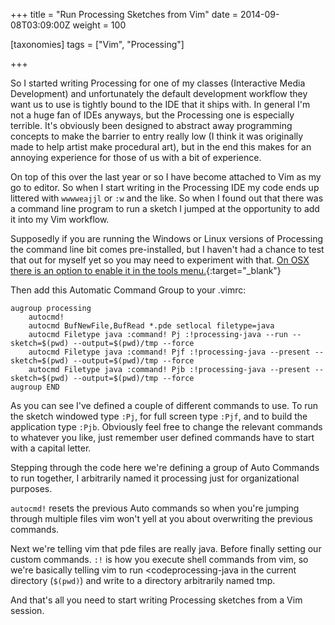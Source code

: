 +++
title = "Run Processing Sketches from Vim"
date = 2014-09-08T03:09:00Z
weight = 100

[taxonomies]
tags = ["Vim", "Processing"]

+++

So I started writing Processing for one of my classes (Interactive Media Development) and unfortunately the default development workflow they want us to use is tightly bound to the IDE that it ships with. In general I'm not a huge fan of IDEs anyways, but the Processing one is especially terrible. It's obviously been designed to abstract away programming concepts to make the barrier to entry really low (I think it was originally made to help artist make procedural art), but in the end this makes for an annoying experience for those of us with a bit of experience.

<!-- more -->

On top of this over the last year or so I have become attached to Vim as my go to editor. So when I start writing in the Processing IDE my code ends up littered with <code>wwwweajjl</code> or <code>:w</code> and the like. So when I found out that there was a command line program to run a sketch I jumped at the opportunity to add it into my Vim workflow.

Supposedly if you are running the Windows or Linux versions of Processing the command line bit comes pre-installed, but I haven't had a chance to test that out for myself yet so you may need to experiment with that. [On OSX there is an option to enable it in the tools menu.](https://github.com/processing/processing/wiki/Command-Line){:target="_blank"}

Then add this Automatic Command Group to your .vimrc:

~~~
augroup processing
	autocmd!
	autocmd BufNewFile,BufRead *.pde setlocal filetype=java
	autocmd Filetype java :command! Pj :!processing-java --run --sketch=$(pwd) --output=$(pwd)/tmp --force
	autocmd Filetype java :command! Pjf :!processing-java --present --sketch=$(pwd) --output=$(pwd)/tmp --force
	autocmd Filetype java :command! Pjb :!processing-java --present --sketch=$(pwd) --output=$(pwd)/tmp --force
augroup END
~~~

As you can see I've defined a couple of different commands to use. To run the sketch windowed type <code>:Pj</code>, for full screen type <code>:Pjf</code>, and to build the application type <code>:Pjb</code>. Obviously feel free to change the relevant commands to whatever you like, just remember user defined commands have to start with a capital letter.

Stepping through the code here we're defining a group of Auto Commands to run together, I arbitrarily named it processing just for organizational purposes.

<code>autocmd!</code> resets the previous Auto commands so when you're jumping through multiple files vim won't yell at you about overwriting the previous commands.

Next we're telling vim that pde files are really java. Before finally setting our custom commands. <code>:!</code> is how you execute shell commands from vim, so we're basically telling vim to run <codeprocessing-java</code> in the current directory (<code>$(pwd)</code>) and write to a directory arbitrarily named tmp.

And that's all you need to start writing Processing sketches from a Vim session.
